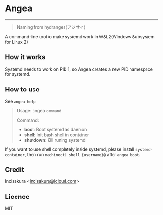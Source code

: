 # Angea

---
> Naming from hydrangea(アジサイ)

A command-line tool to make systemd work in WSL2(Windows Subsystem for Linux 2)

## How it works

Systemd needs to work on PID 1, so Angea creates a new PID namespace for systemd.

## How to use

See `angea help`

>Usage: angea `command`
>
>Command:
>
> - **boot**: Boot systemd as daemon
> - **shell**: Init bash shell in container
> - **shutdown**: Kill runing systemd

If you want to use shell completely inside systemd, please install `systemd-container`, then run `machinectl shell {username}@` after `angea boot`.

## Credit

Incisakura &lt;incisakura@icloud.com>

## Licence

MIT
